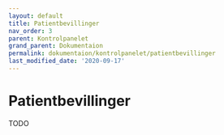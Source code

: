 ```yaml
---
layout: default
title: Patientbevillinger
nav_order: 3
parent: Kontrolpanelet
grand_parent: Dokumentaion
permalink: dokumentaion/kontrolpanelet/patientbevillinger
last_modified_date: '2020-09-17'
---
```


# Patientbevillinger

TODO
